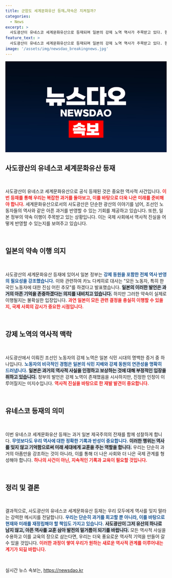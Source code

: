 ```yaml
---
title: 군함도 세계문화유산 등재…약속은 지켜질까?
categories:
  - News
excerpt: >
  사도광산이 유네스코 세계문화유산으로 등재되며 일본의 강제 노역 역사가 주목받고 있다. 한국 정부는 전체 역사의 반영을 조건으로 동의했지만, 일본의 진정성에 의문을 제기하는 목소리가 커지는 가운데, 여기에는 새로운 전시물과 추도식의 추진도 포함된다.
feature_text: >
  사도광산이 유네스코 세계문화유산으로 등재되며 일본의 강제 노역 역사가 주목받고 있다. 한국 정부는 전체 역사의 반영을 조건으로 동의했지만, 일본의 진정성에 의문을 제기하는 목소리가 커지는 가운데, 여기에는 새로운 전시물과 추도식의 추진도 포함된다.
image: '/assets/img/newsdao_breakingnews.jpg'
---
```


<p><img src="/assets/img/newsdao_breakingnews.jpg" alt="cryptoinkorea 속보" /></p>

<h2 data-ke-size="size26">사도광산의 유네스코 세계문화유산 등재</h2>

<p data-ke-size="size16">&nbsp;</p>

<p>사도광산이 유네스코 세계문화유산으로 공식 등재된 것은 중요한 역사적 사건입니다. <b><span style="color: #ee2323;">이번 등재를 통해 우리는 복잡한 과거를 돌아보고, 이를 바탕으로 더욱 나은 미래를 준비해야 합니다.</span></b> 세계문화유산으로서의 사도광산은 단순한 광산의 이야기를 넘어, 조선인 노동자들의 역사와 같은 아픈 과거를 반영할 수 있는 기회를 제공하고 있습니다. 또한, 일본 정부의 약속 이행이 주목받고 있는 상황입니다. 이는 국제 사회에서 역사적 진실을 어떻게 반영할 수 있는지를 보여주고 있습니다.</p>

<p data-ke-size="size16">&nbsp;</p>

<h2 data-ke-size="size26">일본의 약속 이행 의지</h2>

<p data-ke-size="size16">&nbsp;</p>

<p>사도광산의 세계문화유산 등재에 있어서 일본 정부는 <b><span style="color: #1a5490;">강제 동원을 포함한 전체 역사 반영의 필요성을 강조했습니다.</span></b> 이와 관련하여 카노 다케히로 대사는 "모든 노동자, 특히 한국인 노동자에 대한 진심 어린 추모"를 하겠다고 발표했습니다. <b><span style="background-color: #21538527;">일본의 이러한 발언은 과거의 아픈 기억을 존중하겠다는 의지를 내비치고 있습니다.</span></b> 하지만 그러한 약속이 실제로 이행될지는 불확실한 입장입니다. <b><span style="color: #ee2323;">과연 일본이 모든 관련 결정을 충실히 이행할 수 있을지, 국제 사회의 감시가 중요한 시점입니다.</span></b></p>

<p data-ke-size="size16">&nbsp;</p>

<h2 data-ke-size="size26">강제 노역의 역사적 맥락</h2>

<p data-ke-size="size16">&nbsp;</p>

<p>사도광산에서 이뤄진 조선인 노동자의 강제 노역은 일본 식민 시대의 명백한 증거 중 하나입니다. <b><span style="color: #1a5490;">노동자의 비극적인 경험은 일본의 식민 지배와 강제 동원의 연관성을 명확히 드러냅니다.</span></b> <b><span style="background-color: #21538527;">일본은 과거의 역사적 사실을 인정하고 보상하는 것에 대해 부정적인 입장을 취하고 있습니다.</span></b> 정부의 발언은 강제 노역이 존재했음을 시사하지만, 진정한 인정이 이루어질지는 미지수입니다. <b><span style="color: #ee2323;">역사적 진실을 바탕으로 한 재발 발견이 중요합니다.</span></b></p>

<p data-ke-size="size16">&nbsp;</p>

<h2 data-ke-size="size26">유네스코 등재의 의미</h2>

<p data-ke-size="size16">&nbsp;</p>

<p>이번 유네스코 세계문화유산 등재는 과거 일본 제국주의의 잔재를 함께 성찰하게 합니다. <b><span style="color: #1a5490;">무엇보다도 우리 역사에 대한 정확한 기록과 반성이 중요합니다.</span></b> <b><span style="background-color: #21538527;">이러한 행위는 역사를 잊지 않고 기억함으로써 미래 세대에게 교훈을 주는 역할을 합니다.</span></b> 우리는 단순히 과거의 아픔만을 강조하는 것이 아니라, 이를 통해 더 나은 사회와 더 나은 국제 관계를 형성해야 합니다. <b><span style="color: #ee2323;">하나의 사건이 아닌, 지속적인 기록과 교육이 필요할 것입니다.</span></b></p>

<p data-ke-size="size16">&nbsp;</p>

<h2 data-ke-size="size26">정리 및 결론</h2>

<p data-ke-size="size16">&nbsp;</p>

<p>결과적으로, 사도광산의 유네스코 세계문화유산 등재는 우리 모두에게 역사를 잊지 말라는 강력한 메시지를 전달합니다. <b><span style="color: #1a5490;">우리는 단순히 과거를 회고할 뿐 아니라, 이를 바탕으로 현재와 미래를 재정립해야 할 책임도 가지고 있습니다.</span></b> <b><span style="background-color: #21538527;">사도광산이 그저 유산의 하나로 남지 않고, 아픈 역사를 교훈 삼아 발전의 밑거름이 되기를 바랍니다.</span></b> 모든 역사적 사실을 수용하고 이를 교육의 장으로 삼는다면, 우리는 더욱 풍요로운 역사적 기억을 만들어 갈 수 있을 것입니다. <b><span style="color: #ee2323;">이러한 과정이 쌓여 우리가 원하는 새로운 역사적 관계를 이루어내는 계기가 되길 바랍니다.</span></b></p>

<p data-ke-size="size16">&nbsp;</p>
실시간 뉴스 속보는, <a href="https://newsdao.kr" rel="dofollow">https://newsdao.kr</a>


